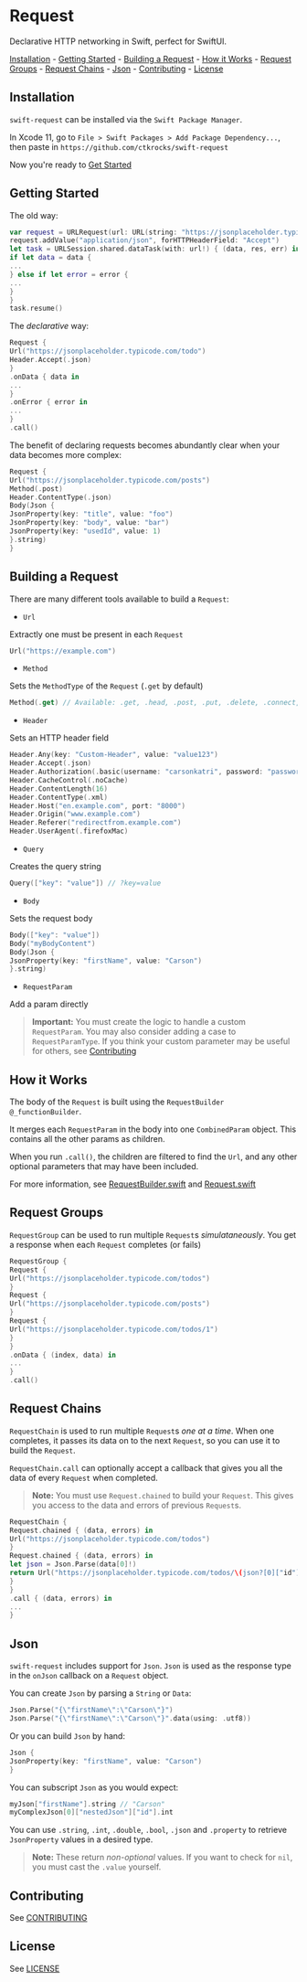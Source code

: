 # Request
Declarative HTTP networking in Swift, perfect for SwiftUI.

[Installation](#installation) - [Getting Started](#getting-started) - [Building a Request](#building-a-request) - [How it Works](#how-it-works) - [Request Groups](#request-groups) - [Request Chains](#request-chains) - [Json](#json) - [Contributing](#contributing) - [License](#license)


## Installation
`swift-request` can be installed via the `Swift Package Manager`.

In Xcode 11, go to `File > Swift Packages > Add Package Dependency...`, then paste in `https://github.com/ctkrocks/swift-request`

Now you're ready to [Get Started](#getting-started)


## Getting Started
The old way:
```swift
var request = URLRequest(url: URL(string: "https://jsonplaceholder.typicode.com/todos")!)
request.addValue("application/json", forHTTPHeaderField: "Accept")
let task = URLSession.shared.dataTask(with: url!) { (data, res, err) in
if let data = data {
...
} else if let error = error {
...
}
}
task.resume()
```
The *declarative* way:
```swift
Request {
Url("https://jsonplaceholder.typicode.com/todo")
Header.Accept(.json)
}
.onData { data in
...
}
.onError { error in
...
}
.call()
```
The benefit of declaring requests becomes abundantly clear when your data becomes more complex:
```swift
Request {
Url("https://jsonplaceholder.typicode.com/posts")
Method(.post)
Header.ContentType(.json)
Body(Json {
JsonProperty(key: "title", value: "foo")
JsonProperty(key: "body", value: "bar")
JsonProperty(key: "usedId", value: 1)
}.string)
}
```


## Building a Request
There are many different tools available to build a `Request`:
- `Url`

Extractly one must be present in each `Request`
```swift
Url("https://example.com")
```
- `Method`

Sets the `MethodType` of the `Request` (`.get` by default)
```swift
Method(.get) // Available: .get, .head, .post, .put, .delete, .connect, .options, .trace, and .patch 
```
- `Header`

Sets an HTTP header field
```swift
Header.Any(key: "Custom-Header", value: "value123")
Header.Accept(.json)
Header.Authorization(.basic(username: "carsonkatri", password: "password123"))
Header.CacheControl(.noCache)
Header.ContentLength(16)
Header.ContentType(.xml)
Header.Host("en.example.com", port: "8000")
Header.Origin("www.example.com")
Header.Referer("redirectfrom.example.com")
Header.UserAgent(.firefoxMac)
```
- `Query`

Creates the query string
```swift
Query(["key": "value"]) // ?key=value
```
- `Body`

Sets the request body
```swift
Body(["key": "value"])
Body("myBodyContent")
Body(Json {
JsonProperty(key: "firstName", value: "Carson")
}.string)
```
- `RequestParam`

Add a param directly
> **Important:** You must create the logic to handle a custom `RequestParam`. You may also consider adding a case to `RequestParamType`. If you think your custom parameter may be useful for others, see [Contributing](#contributing)


## How it Works
The body of the `Request` is built using the `RequestBuilder` `@_functionBuilder`.

It merges each `RequestParam` in the body into one `CombinedParam` object. This contains all the other params as children.

When you run `.call()`, the children are filtered to find the `Url`, and any other optional parameters that may have been included.

For more information, see [RequestBuilder.swift](Sources/Request/RequestBuilder.swift) and [Request.swift](Sources/Request/Request.swift)


## Request Groups
`RequestGroup` can be used to run multiple `Request`s *simulataneously*. You get a response when each `Request` completes (or fails)
```swift
RequestGroup {
Request {
Url("https://jsonplaceholder.typicode.com/todos")
}
Request {
Url("https://jsonplaceholder.typicode.com/posts")
}
Request {
Url("https://jsonplaceholder.typicode.com/todos/1")
}
}
.onData { (index, data) in
...
}
.call()
```


## Request Chains
`RequestChain` is used to run multiple `Request`s *one at a time*. When one completes, it passes its data on to the next `Request`, so you can use it to build the `Request`.

`RequestChain.call` can optionally accept a callback that gives you all the data of every `Request` when completed.

> **Note:** You must use `Request.chained` to build your `Request`. This gives you access to the data and errors of previous `Request`s.
```swift
RequestChain {
Request.chained { (data, errors) in
Url("https://jsonplaceholder.typicode.com/todos")
}
Request.chained { (data, errors) in
let json = Json.Parse(data[0]!)
return Url("https://jsonplaceholder.typicode.com/todos/\(json?[0]["id"].int ?? 0)")
}
}
.call { (data, errors) in
...
}
```

## Json
`swift-request` includes support for `Json`.
`Json` is used as the response type in the `onJson` callback on a `Request` object.

You can create `Json` by parsing a `String` or `Data`:
```swift
Json.Parse("{\"firstName\":\"Carson\"}")
Json.Parse("{\"firstName\":\"Carson\"}".data(using: .utf8))
```
Or you can build `Json` by hand:
```swift
Json {
JsonProperty(key: "firstName", value: "Carson")
}
```
You can subscript `Json` as you would expect:
```swift
myJson["firstName"].string // "Carson"
myComplexJson[0]["nestedJson"]["id"].int
```

You can use `.string`, `.int`, `.double`, `.bool`, `.json` and `.property` to retrieve `JsonProperty` values in a desired type.
> **Note:** These return *non-optional* values. If you want to check for `nil`, you must cast the `.value` yourself.

## Contributing
See [CONTRIBUTING](CONTRIBUTING.md)

## License
See [LICENSE](LICENSE)
